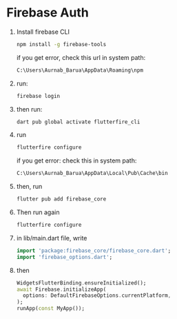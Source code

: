 # Firebase Auth

<ol>
<li> Install firebase CLI </li>

```bash
npm install -g firebase-tools
```

if you get error, check this url in system path:

```txt
C:\Users\Aurnab_Barua\AppData\Roaming\npm
```
<li> run: </li>

```bash
firebase login
```

<li> then run:
</li>

```bash
dart pub global activate flutterfire_cli
```


<li> run </li>

```bash
flutterfire configure
```
if you get error: check this in system path:

```txt
C:\Users\Aurnab_Barua\AppData\Local\Pub\Cache\bin
```

<li> then, run </li>

```bash
flutter pub add firebase_core
```

<li> Then run again </li>

```bash
flutterfire configure
```

<li> in lib/main.dart file, write </li>

```dart
import 'package:firebase_core/firebase_core.dart';
import 'firebase_options.dart';
```

<li> then </li>

```dart
WidgetsFlutterBinding.ensureInitialized();
await Firebase.initializeApp(
  options: DefaultFirebaseOptions.currentPlatform,
);
runApp(const MyApp());
```
</ol>

